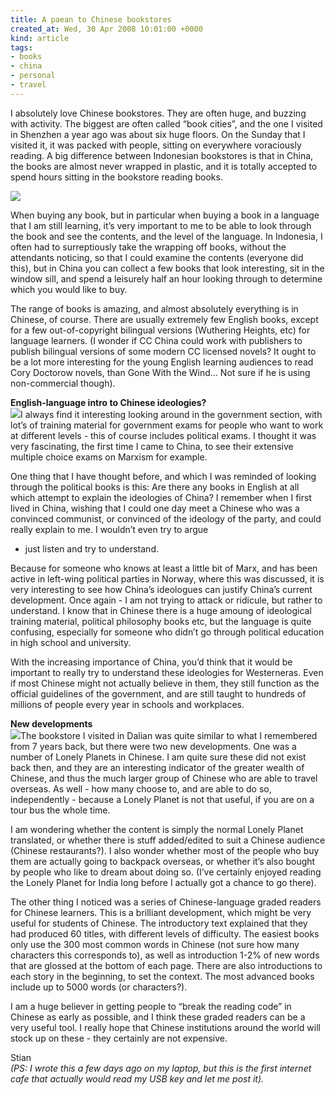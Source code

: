 ```yaml
---
title: A paean to Chinese bookstores
created_at: Wed, 30 Apr 2008 10:01:00 +0000
kind: article
tags:
- books
- china
- personal
- travel
---
```


I absolutely love Chinese bookstores. They are often huge, and buzzing
with activity. The biggest are often called “book cities”, and the one I
visited in Shenzhen a year ago was about six huge floors. On the Sunday
that I visited it, it was packed with people, sitting on everywhere
voraciously reading. A big difference between Indonesian bookstores is
that in China, the books are almost never wrapped in plastic, and it is
totally accepted to spend hours sitting in the bookstore reading books.

![](http://www.yunhe.gov.cn/zhxx/tpxw/W020050717342146023507.jpg)

When buying any book, but in particular when buying a book in a language
that I am still learning, it’s very important to me to be able to look
through the book and see the contents, and the level of the language. In
Indonesia, I often had to surreptiously take the wrapping off books,
without the attendants noticing, so that I could examine the contents
(everyone did this), but in China you can collect a few books that look
interesting, sit in the window sill, and spend a leisurely half an hour
looking through to determine which you would like to buy.

The range of books is amazing, and almost absolutely everything is in
Chinese, of course. There are usually extremely few English books,
except for a few out-of-copyright bilingual versions (Wuthering Heights,
etc) for language learners. (I wonder if CC China could work with
publishers to publish bilingual versions of some modern CC licensed
novels? It ought to be a lot more interesting for the young English
learning audiences to read Cory Doctorow novels, than Gone With the
Wind… Not sure if he is using non-commercial though).

**English-language intro to Chinese ideologies?**\
 ![](http://book.kaoyantj.com/kaoyanimg/2004111516263.jpg)I always find
it interesting looking around in the government section, with lot’s of
training material for government exams for people who want to work at
different levels - this of course includes political exams. I thought it
was very fascinating, the first time I came to China, to see their
extensive multiple choice exams on Marxism for example.

One thing that I have thought before, and which I was reminded of
looking through the political books is this: Are there any books in
English at all which attempt to explain the ideologies of China? I
remember when I first lived in China, wishing that I could one day meet
a Chinese who was a convinced communist, or convinced of the ideology of
the party, and could really explain to me. I wouldn’t even try to argue
- just listen and try to understand.

Because for someone who knows at least a little bit of Marx, and has
been active in left-wing political parties in Norway, where this was
discussed, it is very interesting to see how China’s ideologues can
justify China’s current development. Once again - I am not trying to
attack or ridicule, but rather to understand. I know that in Chinese
there is a huge amoung of ideological training material, political
philosophy books etc, but the language is quite confusing, especially
for someone who didn’t go through political education in high school and
university.

With the increasing importance of China, you’d think that it would be
important to really try to understand these ideologies for Westerneras.
Even if most Chinese might not actually believe in them, they still
function as the official guidelines of the government, and are still
taught to hundreds of millions of people every year in schools and
workplaces.

**New developments**\
 ![](http://www.douban.com/lpic/s2612164.jpg)The bookstore I visited in
Dalian was quite similar to what I remembered from 7 years back, but
there were two new developments. One was a number of Lonely Planets in
Chinese. I am quite sure these did not exist back then, and they are an
interesting indicator of the greater wealth of Chinese, and thus the
much larger group of Chinese who are able to travel overseas. As well -
how many choose to, and are able to do so, independently - because a
Lonely Planet is not that useful, if you are on a tour bus the whole
time.

I am wondering whether the content is simply the normal Lonely Planet
translated, or whether there is stuff added/edited to suit a Chinese
audience (Chinese restaurants?). I also wonder whether most of the
people who buy them are actually going to backpack overseas, or whether
it’s also bought by people who like to dream about doing so. (I’ve
certainly enjoyed reading the Lonely Planet for India long before I
actually got a chance to go there).

The other thing I noticed was a series of Chinese-language graded
readers for Chinese learners. This is a brilliant development, which
might be very useful for students of Chinese. The introductory text
explained that they had produced 60 titles, with different levels of
difficulty. The easiest books only use the 300 most common words in
Chinese (not sure how many characters this corresponds to), as well as
introduction 1-2% of new words that are glossed at the bottom of each
page. There are also introductions to each story in the beginning, to
set the context. The most advanced books include up to 5000 words (or
characters?).

I am a huge believer in getting people to “break the reading code” in
Chinese as early as possible, and I think these graded readers can be a
very useful tool. I really hope that Chinese institutions around the
world will stock up on these - they certainly are not expensive.

Stian\
 *(PS: I wrote this a few days ago on my laptop, but this is the first
internet cafe that actually would read my USB key and let me post it).*
